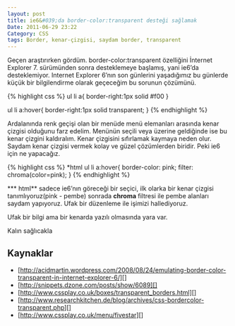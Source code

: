 ```yaml
---
layout: post
title: ie6&#039;da border-color:transparent desteği sağlamak
Date: 2011-06-29 23:22
Category: CSS
tags: Border, kenar-çizgisi, saydam border, transparent
---
```


Geçen araştırırken gördüm. border-color:transparent özelliğini İnternet
Explorer 7. sürümünden sonra desteklemeye başlamış, yani ie6’da
desteklemiyor. Internet Explorer 6’nın son günlerini yaşadığımız bu
günlerde küçük bir bilgilendirme olarak geçeceğim bu sorunun çözümünü.

{% highlight css %}
ul li a{
	border-right:1px solid #f00
}

ul li a:hover{
	border-right:1px solid transparent;
}
{% endhighlight %}

Ardalanında renk geçişi olan bir menüde menü elemanları arasında kenar
çizgisi olduğunu farz edelim. Menünün seçili veya üzerine geldiğinde ise
bu kenar çizgini kaldıralım. Kenar çizgisini sıfırlamak kaymaya neden
olur. Saydam kenar çizgisi vermek kolay ve güzel çözümlerden biridir.
Peki ie6 için ne yapacağız.

{% highlight css %}
*html ul li a:hover{
    border-color: pink;
    filter: chroma(color=pink);
}
{% endhighlight %}

*** html** sadece ie6’nın göreceği bir seçici, ilk olarka bir kenar
çizgisi tanımlıyoruz(pink - pembe) sonrada **chroma** filtresi ile pembe
alanları saydam yapıyoruz. Ufak bir düzenleme ile işimizi hallediyoruz.

Ufak bir bilgi ama bir kenarda yazılı olmasında yara var.

Kalın sağlıcakla

## Kaynaklar

-   [http://acidmartin.wordpress.com/2008/08/24/emulating-border-color-transparent-in-internet-explorer-6/][]
-   [http://snippets.dzone.com/posts/show/6089][]
-   [http://www.cssplay.co.uk/boxes/transparent_borders.html][]
-   [http://www.researchkitchen.de/blog/archives/css-bordercolor-transparent.php][]
-   [http://www.cssplay.co.uk/menu/fivestar][]

  [http://acidmartin.wordpress.com/2008/08/24/emulating-border-color-transparent-in-internet-explorer-6/]: http://acidmartin.wordpress.com/2008/08/24/emulating-border-color-transparent-in-internet-explorer-6/
  [http://snippets.dzone.com/posts/show/6089]: http://snippets.dzone.com/posts/show/6089
  [http://www.cssplay.co.uk/boxes/transparent_borders.html]: http://www.cssplay.co.uk/boxes/transparent_borders.html
  [http://www.researchkitchen.de/blog/archives/css-bordercolor-transparent.php]: http://www.researchkitchen.de/blog/archives/css-bordercolor-transparent.php
  [http://www.cssplay.co.uk/menu/fivestar]: http://www.cssplay.co.uk/menu/fivestar
